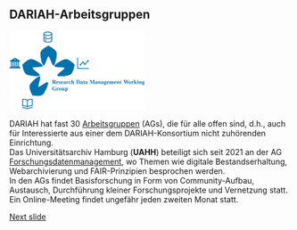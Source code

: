 ## DARIAH-Arbeitsgruppen

<a href="https://www.uni-hamburg.de/"><img src="media/rdmwg.jpg" alt="LOGO UHH" height="140px"/></a>

DARIAH hat fast 30 [Arbeitsgruppen](https://www.dariah.eu/activities/working-groups/) (AGs), die für alle offen sind, d.h., auch für Interessierte aus einer dem DARIAH-Konsortium nicht zuhörenden Einrichtung.  
Das Universitätsarchiv Hamburg (**UAHH**) beteiligt sich seit 2021 an der AG [Forschungsdatenmanagement](https://www.dariah.eu/activities/working-groups/research-data-management/), wo Themen wie digitale Bestandserhaltung, Webarchivierung und FAIR-Prinzipien besprochen werden.  
In den AGs findet Basisforschung in Form von Community-Aufbau, Austausch, Durchführung kleiner Forschungsprojekte und Vernetzung statt. Ein Online-Meeting findet ungefähr jeden zweiten Monat statt.  

[Next slide](06.md)
